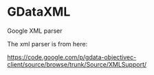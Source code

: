 GDataXML
========

Google XML parser

The xml parser is from here:

https://code.google.com/p/gdata-objectivec-client/source/browse/trunk/Source/XMLSupport/

